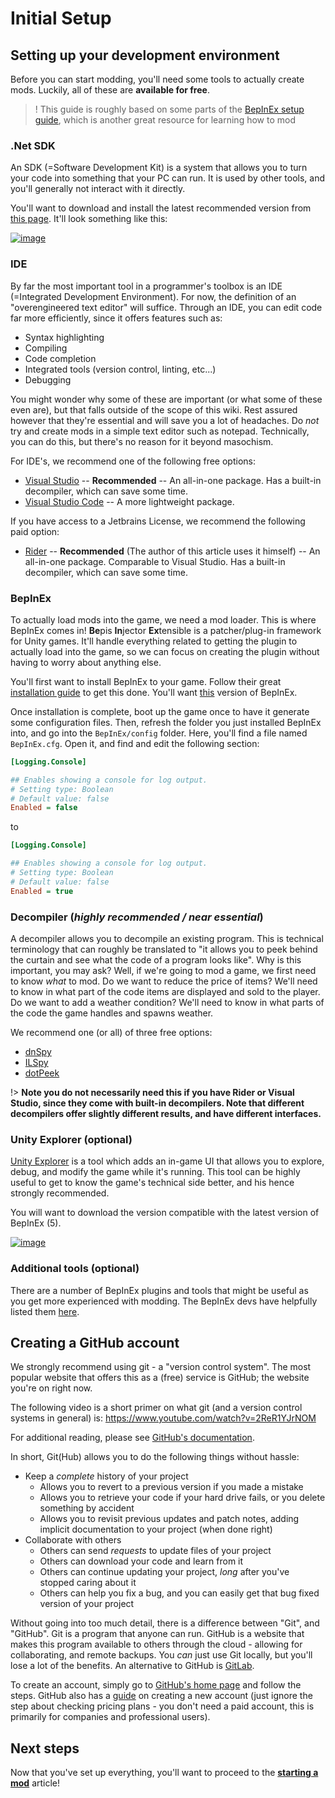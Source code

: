 # Initial Setup

## Setting up your development environment

Before you can start modding, you'll need some tools to actually create mods. Luckily, all of these are **available for free**. 

>! This guide is roughly based on some parts of the [BepInEx setup guide](https://docs.bepinex.dev/articles/dev_guide/plugin_tutorial/1_setup.html), which is another great resource for learning how to mod

### .Net SDK
An SDK (=Software Development Kit) is a system that allows you to turn your code into something that your PC can run. It is used by other tools, and you'll generally not interact with it directly.

You'll want to download and install the latest recommended version from [this page](https://dotnet.microsoft.com/en-us/download). It'll look something like this:

[![image](https://github.com/LethalCompany/LethalCompanyModdingWiki/assets/89798523/6cbfe6ac-bc13-4566-a458-f432061f9393)](https://dotnet.microsoft.com/en-us/download)


### IDE
By far the most important tool in a programmer's toolbox is an IDE (=Integrated Development Environment). For now, the definition of an "overengineered text editor" will suffice. Through an IDE, you can edit code far more efficiently, since it offers features such as:
- Syntax highlighting
- Compiling
- Code completion
- Integrated tools (version control, linting, etc...)
- Debugging

You might wonder why some of these are important (or what some of these even are), but that falls outside of the scope of this wiki. Rest assured however that they're essential and will save you a lot of headaches. Do *not* try and create mods in a simple text editor such as notepad. Technically, you can do this, but there's no reason for it beyond masochism.

For IDE's, we recommend one of the following free options:
- [Visual Studio](https://visualstudio.microsoft.com/) -- **Recommended** -- An all-in-one package. Has a built-in decompiler, which can save some time.
- [Visual Studio Code](https://code.visualstudio.com/) -- A more lightweight package.

If you have access to a Jetbrains License, we recommend the following paid option:
- [Rider](https://www.jetbrains.com/rider/) -- **Recommended** (The author of this article uses it himself) -- An all-in-one package. Comparable to Visual Studio. Has a built-in decompiler, which can save some time.

### BepInEx
To actually load mods into the game, we need a mod loader. This is where BepInEx comes in! **Be**pis **In**jector **Ex**tensible is a patcher/plug-in framework for Unity games. It'll handle everything related to getting the plugin to actually load into the game, so we can focus on creating the plugin without having to worry about anything else.

You'll first want to install BepInEx to your game. Follow their great [installation guide](https://docs.bepinex.dev/articles/user_guide/installation/index.html) to get this done. You'll want [this](https://github.com/BepInEx/BepInEx/releases/download/v5.4.22/BepInEx_x64_5.4.22.0.zip) version of BepInEx.

Once installation is complete, boot up the game once to have it generate some configuration files. Then, refresh the folder you just installed BepInEx into, and go into the `BepInEx/config` folder. Here, you'll find a file named `BepInEx.cfg`. Open it, and find and edit the following section:

```ini
[Logging.Console]

## Enables showing a console for log output.
# Setting type: Boolean
# Default value: false
Enabled = false
```

to

```ini
[Logging.Console]

## Enables showing a console for log output.
# Setting type: Boolean
# Default value: false
Enabled = true
```

### Decompiler (*highly recommended / near essential*)
A decompiler allows you to decompile an existing program. This is technical terminology that can roughly be translated to "it allows you to peek behind the curtain and see what the code of a program looks like". Why is this important, you may ask? Well, if we're going to mod a game, we first need to know *what* to mod. Do we want to reduce the price of items? We'll need to know in what part of the code items are displayed and sold to the player. Do we want to add a weather condition? We'll need to know in what parts of the code the game handles and spawns weather.

We recommend one (or all) of three free options:
- [dnSpy](https://github.com/dnSpy/dnSpy)
- [ILSpy](https://github.com/icsharpcode/ILSpy)
- [dotPeek](https://www.jetbrains.com/decompiler/)

!> **Note you do not necessarily need this if you have Rider or Visual Studio, since they come with built-in decompilers. Note that different decompilers offer slightly different results, and have different interfaces.**

### Unity Explorer (optional)
[Unity Explorer](https://github.com/sinai-dev/UnityExplorer) is a tool which adds an in-game UI that allows you to explore, debug, and modify the game while it's running. This tool can be highly useful to get to know the game's technical side better, and his hence strongly recommended.

You will want to download the version compatible with the latest version of BepInEx (5).

[![image](https://github.com/LethalCompany/LethalCompanyModdingWiki/assets/89798523/56027c1a-dfd8-4b99-8756-a496c7dd18ca)](https://github.com/sinai-dev/UnityExplorer/releases/latest/download/UnityExplorer.BepInEx5.Mono.zip)

### Additional tools (optional)
There are a number of BepInEx plugins and tools that might be useful as you get more experienced with modding. The BepInEx devs have helpfully listed them [here](https://docs.bepinex.dev/articles/dev_guide/dev_tools.html).

## Creating a GitHub account

We strongly recommend using git - a "version control system". The most popular website that offers this as a (free) service is GitHub; the website you're on right now.

The following video is a short primer on what git (and a version control systems in general) is: https://www.youtube.com/watch?v=2ReR1YJrNOM

For additional reading, please see [GitHub's documentation](https://docs.github.com/en/get-started/quickstart/hello-world).

In short, Git(Hub) allows you to do the following things without hassle:
- Keep a *complete* history of your project
    - Allows you to revert to a previous version if you made a mistake
    - Allows you to retrieve your code if your hard drive fails, or you delete something by accident
    - Allows you to revisit previous updates and patch notes, adding implicit documentation to your project (when done right)
- Collaborate with others
    - Others can send *requests* to update files of your project
    - Others can download your code and learn from it
    - Others can continue updating your project, *long* after you've stopped caring about it
    - Others can help you fix a bug, and you can easily get that bug fixed version of your project

Without going into too much detail, there is a difference between "Git", and "GitHub". Git is a program that anyone can run. GitHub is a website that makes this program available to others through the cloud - allowing for collaborating, and remote backups. You *can* just use Git locally, but you'll lose a lot of the benefits. An alternative to GitHub is [GitLab](https://about.gitlab.com/).

To create an account, simply go to [GitHub's home page](https://github.com/) and follow the steps. GitHub also has a [guide](https://docs.github.com/en/get-started/onboarding/getting-started-with-your-github-account) on creating a new account (just ignore the step about checking pricing plans - you don't need a paid account, this is primarily for companies and professional users).

## Next steps

Now that you've set up everything, you'll want to proceed to the **[starting a mod](starting-a-mod)** article!
